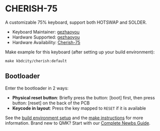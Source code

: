 # CHERISH-75

A customizable 75%  keyboard, support both HOTSWAP and SOLDER.

* Keyboard Maintainer: [gezhaoyou](https://github.com/gezhaoyou)
* Hardware Supported: [gezhaoyou](https://github.com/gezhaoyou)
* Hardware Availability: [Cherish-75](https://github.com/gezhaoyou/Cherish-75)

Make example for this keyboard (after setting up your build environment):

```shell
make kbdcity/cherish:default
```

## Bootloader

Enter the bootloader in 2 ways:

* **Physical reset button**: Briefly press the button: [boot] first, then press button: [reset]  on the back of the PCB
* **Keycode in layout**: Press the key mapped to `RESET` if it is available

See the [build environment setup](https://docs.qmk.fm/#/getting_started_build_tools) and the [make instructions](https://docs.qmk.fm/#/getting_started_make_guide) for more information. Brand new to QMK? Start with our [Complete Newbs Guide](https://docs.qmk.fm/#/newbs).
